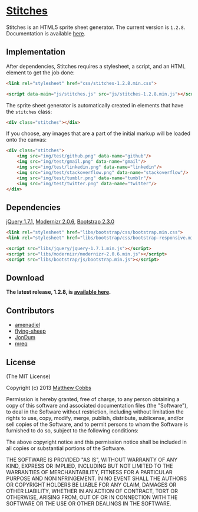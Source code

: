 [Stitches](http://draeton.github.com/stitches/)
==========

Stitches is an HTML5 sprite sheet generator.
The current version is `1.2.8`. Documentation is available
[here](http://draeton.github.com/stitches/stitches/src/js/doc/stitches.js.html).

## Implementation

After dependencies, Stitches requires a stylesheet, a script, and an HTML element to get the job done:

```html
<link rel="stylesheet" href="css/stitches-1.2.8.min.css">

<script data-main="js/stitches.js" src="js/stitches-1.2.8.min.js"></script>
```

The sprite sheet generator is automatically created in elements that have the `stitches` class:

```html
<div class="stitches"></div>
```

If you choose, any images that are a part of the initial markup will be loaded onto the canvas:

```html
<div class="stitches">
    <img src="img/test/github.png" data-name="github"/>
    <img src="img/test/gmail.png" data-name="gmail"/>
    <img src="img/test/linkedin.png" data-name="linkedin"/>
    <img src="img/test/stackoverflow.png" data-name="stackoverflow"/>
    <img src="img/test/tumblr.png" data-name="tumblr"/>
    <img src="img/test/twitter.png" data-name="twitter"/>
</div>
```

## Dependencies

[jQuery 1.7.1](http://jquery.com/), [Modernizr 2.0.6](http://modernizr.com/), [Bootstrap 2.3.0](http://twitter.github.com/bootstrap/)

```html
<link rel="stylesheet" href="libs/bootstrap/css/bootstrap.min.css">
<link rel="stylesheet" href="libs/bootstrap/css/bootstrap-responsive.min.css">

<script src="libs/jquery/jquery-1.7.1.min.js"></script>
<script src="libs/modernizr/modernizr-2.0.6.min.js"></script>
<script src="libs/bootstrap/js/bootstrap.min.js"></script>
```

## Download

**The latest release, 1.2.8, is [available here](http://draeton.github.com/stitches/stitches/dist/stitches-1.2.8.zip).**


## Contributors

* [amenadiel](https://github.com/amenadiel)
* [flying-sheep](https://github.com/flying-sheep)
* [JonDum](https://github.com/JonDum)
* [mreq](https://github.com/mreq)


## License

(The MIT License)

Copyright (c) 2013 [Matthew Cobbs](mailto:draeton@gmail.com)

Permission is hereby granted, free of charge, to any person obtaining
a copy of this software and associated documentation files (the
"Software"), to deal in the Software without restriction, including
without limitation the rights to use, copy, modify, merge, publish,
distribute, sublicense, and/or sell copies of the Software, and to
permit persons to whom the Software is furnished to do so, subject to
the following conditions:

The above copyright notice and this permission notice shall be included
in all copies or substantial portions of the Software.

THE SOFTWARE IS PROVIDED "AS IS", WITHOUT WARRANTY OF ANY KIND, EXPRESS
OR IMPLIED, INCLUDING BUT NOT LIMITED TO THE WARRANTIES OF
MERCHANTABILITY, FITNESS FOR A PARTICULAR PURPOSE AND NONINFRINGEMENT.
IN NO EVENT SHALL THE AUTHORS OR COPYRIGHT HOLDERS BE LIABLE FOR ANY
CLAIM, DAMAGES OR OTHER LIABILITY, WHETHER IN AN ACTION OF CONTRACT,
TORT OR OTHERWISE, ARISING FROM, OUT OF OR IN CONNECTION WITH THE
SOFTWARE OR THE USE OR OTHER DEALINGS IN THE SOFTWARE.
